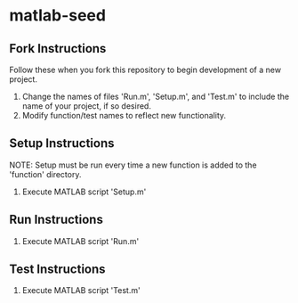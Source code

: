 # matlab-seed

## Fork Instructions
Follow these when you fork this repository to begin development of a new project.
1. Change the names of files 'Run.m', 'Setup.m', and 'Test.m' to include the name of your project, if so desired.
2. Modify function/test names to reflect new functionality.

## Setup Instructions
NOTE: Setup must be run every time a new function is added to the 'function' directory.  
1. Execute MATLAB script 'Setup.m'  

## Run Instructions  
1. Execute MATLAB script 'Run.m'

## Test Instructions  
1. Execute MATLAB script 'Test.m'
